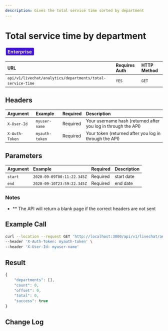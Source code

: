 ```yaml
---
description: Gives the total service time sorted by department
---
```


# Total service time by department

![](../../../../../../../.gitbook/assets/enterprise.jpg)

| URL | Requires Auth | HTTP Method |
| :--- | :--- | :--- |
| `api/v1/livechat/analytics/departments/total-service-time` | `YES` | `GET` |

## Headers

| Argument | Example | Required | Description |
| :--- | :--- | :--- | :--- |
| `X-User-Id` | `myuser-name` | Required | Your username hash \(returned after you log in through the API\) |
| `X-Auth-Token` | `myauth-token` | Required | Your token \(returned after you log in through the API\) |

## Parameters

| Argument | Example | Required | Description |
| :--- | :--- | :--- | :--- |
| `start` | `2020-09-09T00:11:22.345Z` | Required | start date |
| `end` | `2020-09-10T23:59:22.345Z` | Required | end date |

### Notes

* \*\* The API will return a blank page if the correct headers are not sent

## Example Call

```bash
curl --location --request GET 'http://localhost:3000/api/v1/livechat/analytics/departments/total-service-time?start=2020-02-12T00:11:22.345Z&end=2020-02-18T23:59:22.345Z' \
--header 'X-Auth-Token: myauth-token' \
--header 'X-User-Id: myuser-name'
```

## Result

```javascript
{
    "departments": [],
    "count": 0,
    "offset": 0,
    "total": 0,
    "success": true
}
```

## Change Log

